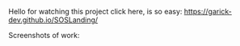 Hello for watching this project click here, is so easy: https://garick-dev.github.io/SOSLanding/


Screenshots of work:
